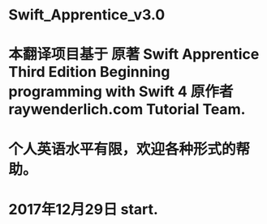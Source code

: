 # Swift_Apprentice_v3.0
# 本翻译项目基于 原著 Swift Apprentice Third Edition Beginning programming with Swift 4 原作者 raywenderlich.com Tutorial Team.
# 个人英语水平有限，欢迎各种形式的帮助。
# 2017年12月29日 start.
